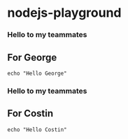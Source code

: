 # nodejs-playground

### Hello to my teammates
## For George 
`echo "Hello George"`
### Hello to my teammates
## For Costin 
`echo "Hello Costin"`
